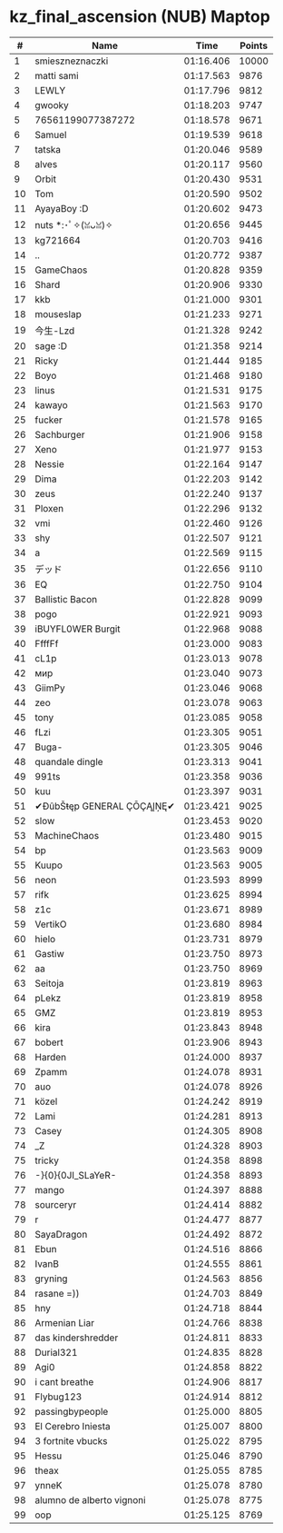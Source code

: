 # kz_final_ascension (NUB) Maptop

|  # | Name | Time | Points |
|-------------- | -------------- | -------------- | -------------- | 
| 1 | smieszneznaczki | 01:16.406 | 10000 | 
| 2 | matti sami | 01:17.563 | 9876 | 
| 3 | LEWLY | 01:17.796 | 9812 | 
| 4 | gwooky | 01:18.203 | 9747 | 
| 5 | 76561199077387272 | 01:18.578 | 9671 | 
| 6 | Samuel | 01:19.539 | 9618 | 
| 7 | tatska | 01:20.046 | 9589 | 
| 8 | alves | 01:20.117 | 9560 | 
| 9 | Orbit | 01:20.430 | 9531 | 
| 10 | Tom | 01:20.590 | 9502 | 
| 11 | AyayaBoy :D | 01:20.602 | 9473 | 
| 12 | nuts *:･ﾟ✧(ꈍᴗꈍ)✧ | 01:20.656 | 9445 | 
| 13 | kg721664 | 01:20.703 | 9416 | 
| 14 | .. | 01:20.772 | 9387 | 
| 15 | GameChaos | 01:20.828 | 9359 | 
| 16 | Shard | 01:20.906 | 9330 | 
| 17 | kkb | 01:21.000 | 9301 | 
| 18 | mouseslap | 01:21.233 | 9271 | 
| 19 | 今生-Lzd | 01:21.328 | 9242 | 
| 20 | sage :D | 01:21.358 | 9214 | 
| 21 | Ricky | 01:21.444 | 9185 | 
| 22 | Boyo | 01:21.468 | 9180 | 
| 23 | linus | 01:21.531 | 9175 | 
| 24 | kawayo | 01:21.563 | 9170 | 
| 25 | fucker | 01:21.578 | 9165 | 
| 26 | Sachburger | 01:21.906 | 9158 | 
| 27 | Xeno | 01:21.977 | 9153 | 
| 28 | Nessie | 01:22.164 | 9147 | 
| 29 | Dima | 01:22.203 | 9142 | 
| 30 | zeus | 01:22.240 | 9137 | 
| 31 | Ploxen | 01:22.296 | 9132 | 
| 32 | vmi | 01:22.460 | 9126 | 
| 33 | shy | 01:22.507 | 9121 | 
| 34 | a | 01:22.569 | 9115 | 
| 35 | デッド | 01:22.656 | 9110 | 
| 36 | EQ | 01:22.750 | 9104 | 
| 37 | Ballistic Bacon | 01:22.828 | 9099 | 
| 38 | pogo | 01:22.921 | 9093 | 
| 39 | iBUYFL0WER Burgit | 01:22.968 | 9088 | 
| 40 | FfffFf | 01:23.000 | 9083 | 
| 41 | cL1p | 01:23.013 | 9078 | 
| 42 | мир | 01:23.040 | 9073 | 
| 43 | GiimPy | 01:23.046 | 9068 | 
| 44 | zeo | 01:23.078 | 9063 | 
| 45 | tony | 01:23.085 | 9058 | 
| 46 | fLzi | 01:23.305 | 9051 | 
| 47 | Buga- | 01:23.305 | 9046 | 
| 48 | quandale dingle | 01:23.313 | 9041 | 
| 49 | 991ts | 01:23.358 | 9036 | 
| 50 | kuu | 01:23.397 | 9031 | 
| 51 | ✔ĐûbŠŧęp GENERAL ÇŌÇĄĮŅĘ✔ | 01:23.421 | 9025 | 
| 52 | slow | 01:23.453 | 9020 | 
| 53 | MachineChaos | 01:23.480 | 9015 | 
| 54 | bp | 01:23.563 | 9009 | 
| 55 | Kuupo | 01:23.563 | 9005 | 
| 56 | neon | 01:23.593 | 8999 | 
| 57 | rifk | 01:23.625 | 8994 | 
| 58 | z1c | 01:23.671 | 8989 | 
| 59 | VertikO | 01:23.680 | 8984 | 
| 60 | hielo | 01:23.731 | 8979 | 
| 61 | Gastiw | 01:23.750 | 8973 | 
| 62 | aa | 01:23.750 | 8969 | 
| 63 | Seitoja | 01:23.819 | 8963 | 
| 64 | pLekz | 01:23.819 | 8958 | 
| 65 | GMZ | 01:23.819 | 8953 | 
| 66 | kira | 01:23.843 | 8948 | 
| 67 | bobert | 01:23.906 | 8943 | 
| 68 | Harden | 01:24.000 | 8937 | 
| 69 | Zpamm | 01:24.078 | 8931 | 
| 70 | auo | 01:24.078 | 8926 | 
| 71 | közel | 01:24.242 | 8919 | 
| 72 | Lami | 01:24.281 | 8913 | 
| 73 | Casey | 01:24.305 | 8908 | 
| 74 | _Z | 01:24.328 | 8903 | 
| 75 | tricky | 01:24.358 | 8898 | 
| 76 | -}{0}{0JI_SLaYeR- | 01:24.358 | 8893 | 
| 77 | mango | 01:24.397 | 8888 | 
| 78 | sourceryr | 01:24.414 | 8882 | 
| 79 | r | 01:24.477 | 8877 | 
| 80 | SayaDragon | 01:24.492 | 8872 | 
| 81 | Ebun | 01:24.516 | 8866 | 
| 82 | IvanB | 01:24.555 | 8861 | 
| 83 | gryning | 01:24.563 | 8856 | 
| 84 | rasane =)) | 01:24.703 | 8849 | 
| 85 | hny | 01:24.718 | 8844 | 
| 86 | Armenian Liar | 01:24.766 | 8838 | 
| 87 | das kindershredder | 01:24.811 | 8833 | 
| 88 | Durial321 | 01:24.835 | 8828 | 
| 89 | Agi0 | 01:24.858 | 8822 | 
| 90 | i cant breathe | 01:24.906 | 8817 | 
| 91 | Flybug123 | 01:24.914 | 8812 | 
| 92 | passingbypeople | 01:25.000 | 8805 | 
| 93 | El Cerebro Iniesta | 01:25.007 | 8800 | 
| 94 | 3 fortnite vbucks | 01:25.022 | 8795 | 
| 95 | Hessu | 01:25.046 | 8790 | 
| 96 | theax | 01:25.055 | 8785 | 
| 97 | ynneK | 01:25.078 | 8780 | 
| 98 | alumno de alberto vignoni | 01:25.078 | 8775 | 
| 99 | oop | 01:25.125 | 8769 | 

